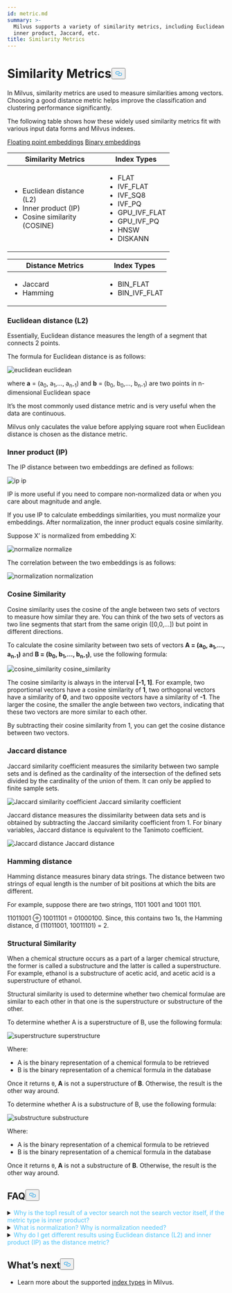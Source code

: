 ```yaml
---
id: metric.md
summary: >-
  Milvus supports a variety of similarity metrics, including Euclidean distance,
  inner product, Jaccard, etc.
title: Similarity Metrics
---
```

<h1 id="Similarity-Metrics" class="common-anchor-header">Similarity Metrics<button data-href="#Similarity-Metrics" class="anchor-icon" translate="no">
      <svg translate="no"
        aria-hidden="true"
        focusable="false"
        height="20"
        version="1.1"
        viewBox="0 0 16 16"
        width="16"
      >
        <path
          fill="#0092E4"
          fill-rule="evenodd"
          d="M4 9h1v1H4c-1.5 0-3-1.69-3-3.5S2.55 3 4 3h4c1.45 0 3 1.69 3 3.5 0 1.41-.91 2.72-2 3.25V8.59c.58-.45 1-1.27 1-2.09C10 5.22 8.98 4 8 4H4c-.98 0-2 1.22-2 2.5S3 9 4 9zm9-3h-1v1h1c1 0 2 1.22 2 2.5S13.98 12 13 12H9c-.98 0-2-1.22-2-2.5 0-.83.42-1.64 1-2.09V6.25c-1.09.53-2 1.84-2 3.25C6 11.31 7.55 13 9 13h4c1.45 0 3-1.69 3-3.5S14.5 6 13 6z"
        ></path>
      </svg>
    </button></h1><p>In Milvus, similarity metrics are used to measure similarities among vectors. Choosing a good distance metric helps improve the classification and clustering performance significantly.</p>
<p>The following table shows how these widely used similarity metrics fit with various input data forms and Milvus indexes.</p>
<div class="filter">
<a href="#floating">Floating point embeddings</a> <a href="#binary">Binary embeddings</a>
</div>
<div class="filter-floating table-wrapper" markdown="block">
<table class="tg">
<thead>
  <tr>
    <th class="tg-0pky" style="width: 204px;">Similarity Metrics</th>
    <th class="tg-0pky">Index Types</th>
  </tr>
</thead>
<tbody>
  <tr>
    <td class="tg-0pky"><ul><li>Euclidean distance (L2)</li><li>Inner product (IP)</li><li>Cosine similarity (COSINE)</li></td>
    <td class="tg-0pky" rowspan="2"><ul><li>FLAT</li><li>IVF_FLAT</li><li>IVF_SQ8</li><li>IVF_PQ</li><li>GPU_IVF_FLAT</li><li>GPU_IVF_PQ</li><li>HNSW</li><li>DISKANN</li></ul></td>
  </tr>
</tbody>
</table>
</div>
<div class="filter-binary table-wrapper" markdown="block">
<table class="tg">
<thead>
  <tr>
    <th class="tg-0pky" style="width: 204px;">Distance Metrics</th>
    <th class="tg-0pky">Index Types</th>
  </tr>
</thead>
<tbody>
  <tr>
    <td class="tg-0pky"><ul><li>Jaccard</li><li>Hamming</li></ul></td>
    <td class="tg-0pky"><ul><li>BIN_FLAT</li><li>BIN_IVF_FLAT</li></ul></td>
  </tr>
</tbody>
</table>
</div>
<h3 id="Euclidean-distance-L2" class="common-anchor-header">Euclidean distance (L2)</h3><p>Essentially, Euclidean distance measures the length of a segment that connects 2 points.</p>
<p>The formula for Euclidean distance is as follows:</p>
<p>
  <span class="img-wrapper">
    <img translate="no" src="/docs/v2.3.x/assets/euclidean_metric.png" alt="euclidean" class="doc-image" id="euclidean" />
    <span>euclidean</span>
  </span>
</p>
<p>where <strong>a</strong> = (a<sub>0</sub>, a<sub>1</sub>,…, a<sub>n-1</sub>) and <strong>b</strong> = (b<sub>0</sub>, b<sub>0</sub>,…, b<sub>n-1</sub>) are two points in n-dimensional Euclidean space</p>
<p>It’s the most commonly used distance metric and is very useful when the data are continuous.</p>
<div class="alert note">
Milvus only caculates the value before applying square root when Euclidean distance is chosen as the distance metric.
</div>
<h3 id="Inner-product-IP" class="common-anchor-header">Inner product (IP)</h3><p>The IP distance between two embeddings are defined as follows:</p>
<p>
  <span class="img-wrapper">
    <img translate="no" src="/docs/v2.3.x/assets/IP_formula.png" alt="ip" class="doc-image" id="ip" />
    <span>ip</span>
  </span>
</p>
<p>IP is more useful if you need to compare non-normalized data or when you care about magnitude and angle.</p>
<div class="alert note">
<p>If you use IP to calculate embeddings similarities, you must normalize your embeddings. After normalization, the inner product equals cosine similarity.</p>
</div>
<p>Suppose X’ is normalized from embedding X:</p>
<p>
  <span class="img-wrapper">
    <img translate="no" src="/docs/v2.3.x/assets/normalize_formula.png" alt="normalize" class="doc-image" id="normalize" />
    <span>normalize</span>
  </span>
</p>
<p>The correlation between the two embeddings is as follows:</p>
<p>
  <span class="img-wrapper">
    <img translate="no" src="/docs/v2.3.x/assets/normalization_formula.png" alt="normalization" class="doc-image" id="normalization" />
    <span>normalization</span>
  </span>
</p>
<h3 id="Cosine-Similarity" class="common-anchor-header">Cosine Similarity</h3><p>Cosine similarity uses the cosine of the angle between two sets of vectors to measure how similar they are. You can think of the two sets of vectors as two line segments that start from the same origin ([0,0,…]) but point in different directions.</p>
<p>To calculate the cosine similarity between two sets of vectors <strong>A = (a<sub>0</sub>, a<sub>1</sub>,…, a<sub>n-1</sub>)</strong> and <strong>B = (b<sub>0</sub>, b<sub>1</sub>,…, b<sub>n-1</sub>)</strong>, use the following formula:</p>
<p>
  <span class="img-wrapper">
    <img translate="no" src="/docs/v2.3.x/assets/cosine_similarity.png" alt="cosine_similarity" class="doc-image" id="cosine_similarity" />
    <span>cosine_similarity</span>
  </span>
</p>
<p>The cosine similarity is always in the interval <strong>[-1, 1]</strong>. For example, two proportional vectors have a cosine similarity of <strong>1</strong>, two orthogonal vectors have a similarity of <strong>0</strong>, and two opposite vectors have a similarity of <strong>-1</strong>. The larger the cosine, the smaller the angle between two vectors, indicating that these two vectors are more similar to each other.</p>
<p>By subtracting their cosine similarity from 1, you can get the cosine distance between two vectors.</p>
<h3 id="Jaccard-distance" class="common-anchor-header">Jaccard distance</h3><p>Jaccard similarity coefficient measures the similarity between two sample sets and is defined as the cardinality of the intersection of the defined sets divided by the cardinality of the union of them. It can only be applied to finite sample sets.</p>
<p>
  <span class="img-wrapper">
    <img translate="no" src="/docs/v2.3.x/assets/jaccard_coeff.png" alt="Jaccard similarity coefficient" class="doc-image" id="jaccard-similarity-coefficient" />
    <span>Jaccard similarity coefficient</span>
  </span>
</p>
<p>Jaccard distance measures the dissimilarity between data sets and is obtained by subtracting the Jaccard similarity coefficient from 1. For binary variables, Jaccard distance is equivalent to the Tanimoto coefficient.</p>
<p>
  <span class="img-wrapper">
    <img translate="no" src="/docs/v2.3.x/assets/jaccard_dist.png" alt="Jaccard distance" class="doc-image" id="jaccard-distance" />
    <span>Jaccard distance</span>
  </span>
</p>
<h3 id="Hamming-distance" class="common-anchor-header">Hamming distance</h3><p>Hamming distance measures binary data strings. The distance between two strings of equal length is the number of bit positions at which the bits are different.</p>
<p>For example, suppose there are two strings, 1101 1001 and 1001 1101.</p>
<p>11011001 ⊕ 10011101 = 01000100. Since, this contains two 1s, the Hamming distance, d (11011001, 10011101) = 2.</p>
<h3 id="Structural-Similarity" class="common-anchor-header">Structural Similarity</h3><p>When a chemical structure occurs as a part of a larger chemical structure, the former is called a substructure and the latter is called a superstructure. For example, ethanol is a substructure of acetic acid, and acetic acid is a superstructure of ethanol.</p>
<p>Structural similarity is used to determine whether two chemical formulae are similar to each other in that one is the superstructure or substructure of the other.</p>
<p>To determine whether A is a superstructure of B, use the following formula:</p>
<p>
  <span class="img-wrapper">
    <img translate="no" src="/docs/v2.3.x/assets/superstructure.png" alt="superstructure" class="doc-image" id="superstructure" />
    <span>superstructure</span>
  </span>
</p>
<p>Where:</p>
<ul>
<li>A is the binary representation of a chemical formula to be retrieved</li>
<li>B is the binary representation of a chemical formula in the database</li>
</ul>
<p>Once it returns <code translate="no">0</code>, <strong>A</strong> is not a superstructure of <strong>B</strong>. Otherwise, the result is the other way around.</p>
<p>To determine whether A is a substructure of B, use the following formula:</p>
<p>
  <span class="img-wrapper">
    <img translate="no" src="/docs/v2.3.x/assets/substructure.png" alt="substructure" class="doc-image" id="substructure" />
    <span>substructure</span>
  </span>
</p>
<p>Where:</p>
<ul>
<li>A is the binary representation of a chemical formula to be retrieved</li>
<li>B is the binary representation of a chemical formula in the database</li>
</ul>
<p>Once it returns <code translate="no">0</code>, <strong>A</strong> is not a substructure of <strong>B</strong>. Otherwise, the result is the other way around.</p>
<h2 id="FAQ" class="common-anchor-header">FAQ<button data-href="#FAQ" class="anchor-icon" translate="no">
      <svg translate="no"
        aria-hidden="true"
        focusable="false"
        height="20"
        version="1.1"
        viewBox="0 0 16 16"
        width="16"
      >
        <path
          fill="#0092E4"
          fill-rule="evenodd"
          d="M4 9h1v1H4c-1.5 0-3-1.69-3-3.5S2.55 3 4 3h4c1.45 0 3 1.69 3 3.5 0 1.41-.91 2.72-2 3.25V8.59c.58-.45 1-1.27 1-2.09C10 5.22 8.98 4 8 4H4c-.98 0-2 1.22-2 2.5S3 9 4 9zm9-3h-1v1h1c1 0 2 1.22 2 2.5S13.98 12 13 12H9c-.98 0-2-1.22-2-2.5 0-.83.42-1.64 1-2.09V6.25c-1.09.53-2 1.84-2 3.25C6 11.31 7.55 13 9 13h4c1.45 0 3-1.69 3-3.5S14.5 6 13 6z"
        ></path>
      </svg>
    </button></h2><p><details>
<summary><font color="#4fc4f9">Why is the top1 result of a vector search not the search vector itself, if the metric type is inner product?</font></summary>
This occurs if you have not normalized the vectors when using inner product as the distance metric.
</details>
<details>
<summary><font color="#4fc4f9">What is normalization? Why is normalization needed?</font></summary></p>
<p>Normalization refers to the process of converting an embedding (vector) so that its norm equals 1. If you use Inner Product to calculate embeddings similarities, you must normalize your embeddings. After normalization, inner product equals cosine similarity.
</p>
<p>
See <a href="https://en.wikipedia.org/wiki/Unit_vector">Wikipedia</a> for more information.
</p>
</details>
<details>
<summary><font color="#4fc4f9">Why do I get different results using Euclidean distance (L2) and inner product (IP) as the distance metric?</font></summary>
Check if the vectors are normalized. If not, you need to normalize the vectors first. Theoretically speaking, similarities worked out by L2 are different from similarities worked out by IP, if the vectors are not normalized.
</details>
<h2 id="Whats-next" class="common-anchor-header">What’s next<button data-href="#Whats-next" class="anchor-icon" translate="no">
      <svg translate="no"
        aria-hidden="true"
        focusable="false"
        height="20"
        version="1.1"
        viewBox="0 0 16 16"
        width="16"
      >
        <path
          fill="#0092E4"
          fill-rule="evenodd"
          d="M4 9h1v1H4c-1.5 0-3-1.69-3-3.5S2.55 3 4 3h4c1.45 0 3 1.69 3 3.5 0 1.41-.91 2.72-2 3.25V8.59c.58-.45 1-1.27 1-2.09C10 5.22 8.98 4 8 4H4c-.98 0-2 1.22-2 2.5S3 9 4 9zm9-3h-1v1h1c1 0 2 1.22 2 2.5S13.98 12 13 12H9c-.98 0-2-1.22-2-2.5 0-.83.42-1.64 1-2.09V6.25c-1.09.53-2 1.84-2 3.25C6 11.31 7.55 13 9 13h4c1.45 0 3-1.69 3-3.5S14.5 6 13 6z"
        ></path>
      </svg>
    </button></h2><ul>
<li>Learn more about the supported <a href="/docs/es/index.md">index types</a> in Milvus.</li>
</ul>
